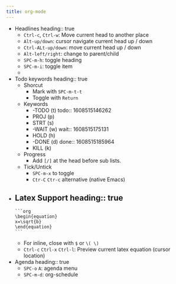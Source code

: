 ```yaml
---
title: org-mode
---
```


- Headlines
  heading:: true
    - `Ctrl-c`, `Ctrl-w`: Move current head to another place
    - `Alt-up/down`: cursor navigate current head up / down
    - `Ctrl-ALt-up/down`: move current head up / down
    - `Alt-left/right`: change to parent/child
    - `SPC-m-h`: toggle heading
    - `SPC-m-i`: toggle item
    -
- Todo keywords
  heading:: true
    - Shorcut
        - Mark with `SPC-m-t-t`
        - Toggle with `Return`
    - Keywords
        - -TODO (t)
          todo:: 1608515146262
        - PROJ (p)
        - STRT (s)
        - -WAIT (w)
          wait:: 1608515175131
        - HOLD (h)
        - -DONE (d)
          done:: 1608515185964
        - KILL (k)
    - Progress
        - Add `[/]` at the head before sub lists.
    - Tick/Untick
        - `SPC-m-x` to toggle
        - `Ctr-C` `Ctr-c` alternative (native Emacs)
- Latex Support
  heading:: true
    -
      ```org
      \begin{equation}
      x=\sqrt{b}
      \end{equation}
      ```
    - For inline, close with `$` or `\( \)`
    - `Ctrl-c` `Ctrl-x` `Ctrl-l`: Preview current latex equation (cursor location)
- Agenda
  heading:: true
    - `SPC-o` `A`: agenda menu
    - `SPC-m-d`: org-schedule